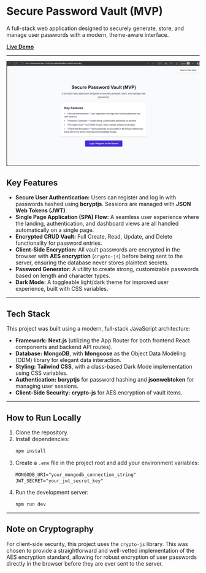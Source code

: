 # Secure Password Vault (MVP)

A full-stack web application designed to securely generate, store, and manage user passwords with a modern, theme-aware interface.

[**Live Demo**](https://assessment-iwqc-7yn5yk3ag-vedantkhedkars-projects.vercel.app/)

---
![Secure Vault Screenshot](/src/assets/image.png)

## Key Features

- **Secure User Authentication:** Users can register and log in with passwords hashed using **bcryptjs**. Sessions are managed with **JSON Web Tokens (JWT)**.
- **Single Page Application (SPA) Flow:** A seamless user experience where the landing, authentication, and dashboard views are all handled automatically on a single page.
- **Encrypted CRUD Vault:** Full Create, Read, Update, and Delete functionality for password entries.
- **Client-Side Encryption:** All vault passwords are encrypted in the browser with **AES encryption** (`crypto-js`) before being sent to the server, ensuring the database never stores plaintext secrets.
- **Password Generator:** A utility to create strong, customizable passwords based on length and character types.
- **Dark Mode:** A toggleable light/dark theme for improved user experience, built with CSS variables.

---

## Tech Stack

This project was built using a modern, full-stack JavaScript architecture:

- **Framework:** **Next.js** (utilizing the App Router for both frontend React components and backend API routes).
- **Database:** **MongoDB**, with **Mongoose** as the Object Data Modeling (ODM) library for elegant data interaction.
- **Styling:** **Tailwind CSS**, with a class-based Dark Mode implementation using CSS variables.
- **Authentication:** **bcryptjs** for password hashing and **jsonwebtoken** for managing user sessions.
- **Client-Side Security:** **crypto-js** for AES encryption of vault items.

---

## How to Run Locally

1.  Clone the repository.
2.  Install dependencies:
    ```bash
    npm install
    ```
3.  Create a `.env` file in the project root and add your environment variables:
    ```
    MONGODB_URI="your_mongodb_connection_string"
    JWT_SECRET="your_jwt_secret_key"
    ```
4.  Run the development server:
    ```bash
    npm run dev
    ```

---

## Note on Cryptography

For client-side security, this project uses the `crypto-js` library. This was chosen to provide a straightforward and well-vetted implementation of the AES encryption standard, allowing for robust encryption of user passwords directly in the browser before they are ever sent to the server.